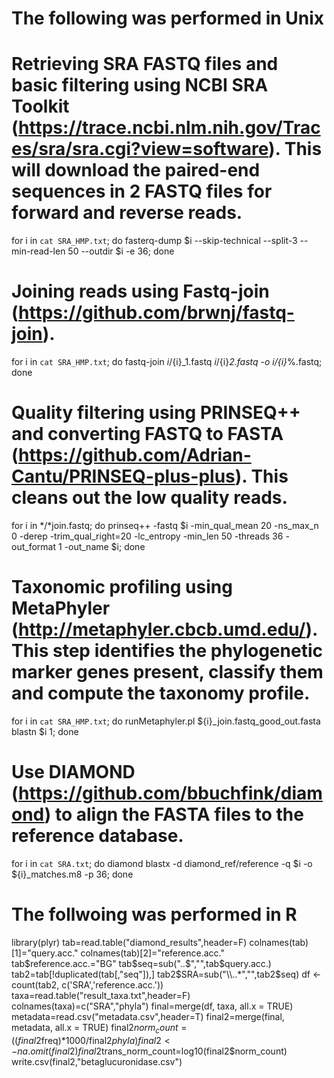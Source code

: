 # The following was performed in Unix
# Retrieving SRA FASTQ files and basic filtering using NCBI SRA Toolkit (https://trace.ncbi.nlm.nih.gov/Traces/sra/sra.cgi?view=software). This will download the paired-end sequences in 2 FASTQ files for forward and reverse reads.
for i in `cat SRA_HMP.txt`; do fasterq-dump $i --skip-technical --split-3 --min-read-len 50 --outdir $i -e 36; done

# Joining reads using Fastq-join (https://github.com/brwnj/fastq-join).
for i in `cat SRA_HMP.txt`; do fastq-join ${i}/${i}_1.fastq ${i}/${i}_2.fastq -o ${i}/${i}_%.fastq; done

# Quality filtering using PRINSEQ++ and converting FASTQ to FASTA (https://github.com/Adrian-Cantu/PRINSEQ-plus-plus). This cleans out the low quality reads.
for i in */*join.fastq; do prinseq++ -fastq $i -min_qual_mean 20 -ns_max_n 0 -derep -trim_qual_right=20 -lc_entropy -min_len 50 -threads 36 -out_format 1 -out_name $i; done

# Taxonomic profiling using MetaPhyler (http://metaphyler.cbcb.umd.edu/). This step identifies the phylogenetic marker genes present, classify them and compute the taxonomy profile.
for i in `cat SRA_HMP.txt`; do runMetaphyler.pl ${i}_join.fastq_good_out.fasta blastn $i 1; done

# Use DIAMOND (https://github.com/bbuchfink/diamond) to align the FASTA files to the reference database.
for i in `cat SRA.txt`; do diamond blastx -d diamond_ref/reference -q $i -o ${i}_matches.m8 -p 36; done

# The follwoing was performed in R
library(plyr)
tab=read.table("diamond_results",header=F)
colnames(tab)[1]="query.acc."
colnames(tab)[2]="reference.acc."
tab$reference.acc.="BG"
tab$seq=sub("..$","",tab$query.acc.)
tab2=tab[!duplicated(tab[,"seq"]),]
tab2$SRA=sub("\\..*","",tab2$seq)
df <- count(tab2, c('SRA','reference.acc.'))
taxa=read.table("result_taxa.txt",header=F)
colnames(taxa)=c("SRA","phyla")
final=merge(df, taxa, all.x = TRUE)
metadata=read.csv("metadata.csv",header=T)
final2=merge(final, metadata, all.x = TRUE)
final2$norm_count=((final2$freq)*1000/final2$phyla)
final2 <- na.omit(final2)
final2$trans_norm_count=log10(final2$norm_count)
write.csv(final2,"betaglucuronidase.csv")


